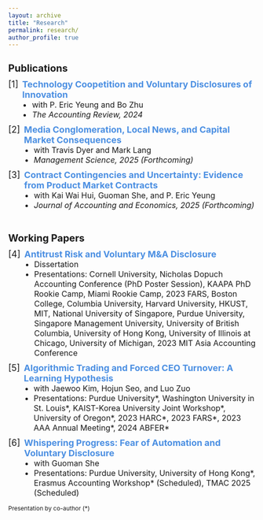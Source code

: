```yaml
---
layout: archive
title: "Research"
permalink: research/
author_profile: true
---
```

<h1 style="font-size: 20px; margin-bottom: 2px;">Publications</h1>

<div style="display: flex; align-items: flex-start; gap: 8px; margin-top: 10px; font-size: 18px;">
  <span>[1]</span>
  <div>
    <a style="text-decoration: none; color: #4b8fe2; font-weight: bold;" href="https://doi.org/10.2308/TAR-2022-0544">Technology Coopetition and Voluntary Disclosures of Innovation</a>
    <ul style="list-style-type: disc; padding-left: 20px; margin: 0;">
      <li style="margin: 0; font-size: 16px;">with P. Eric Yeung and Bo Zhu</li>
      <li style="margin: 0; font-size: 16px;"><em>The Accounting Review, 2024</em></li>
    </ul>
  </div>
</div>

<div style="display: flex; align-items: flex-start; gap: 8px; margin-top: 10px; font-size: 18px;">
  <span>[2]</span>
  <div>
    <a style="text-decoration: none; color: #4b8fe2; font-weight: bold;" href="https://doi.org/10.1287/mnsc.2023.02247">Media Conglomeration, Local News, and Capital Market Consequences</a>
    <ul style="list-style-type: disc; padding-left: 20px; margin: 0;">
      <li style="margin: 0; font-size: 16px;">with Travis Dyer and Mark Lang</li>
      <li style="margin: 0; font-size: 16px;"><em>Management Science, 2025 (Forthcoming)</em></li>
    </ul>
  </div>
</div>

<div style="display: flex; align-items: flex-start; gap: 8px; margin-top: 10px; font-size: 18px;">
  <span>[3]</span>
  <div>
    <a style="text-decoration: none; color: #4b8fe2; font-weight: bold;" href="https://doi.org/10.1016/j.jacceco.2024.101743">Contract Contingencies and Uncertainty: Evidence from Product Market Contracts</a>
    <ul style="list-style-type: disc; padding-left: 20px; margin: 0;">
      <li style="margin: 0; font-size: 16px;">with Kai Wai Hui, Guoman She, and P. Eric Yeung</li>
      <li style="margin: 0; font-size: 16px;"><em>Journal of Accounting and Economics, 2025 (Forthcoming)</em></li>
    </ul>
  </div>
</div>

<br>

<h1 style="font-size: 20px; margin-bottom: 2px;">Working Papers</h1>

<div style="display: flex; align-items: flex-start; gap: 8px; margin-top: 10px; font-size: 18px;">
  <span>[4]</span>
  <div>
    <a style="text-decoration: none; color: #4b8fe2; font-weight: bold;" href="https://papers.ssrn.com/sol3/papers.cfm?abstract_id=4381331">Antitrust Risk and Voluntary M&A Disclosure</a>
    <ul style="list-style-type: disc; padding-left: 20px; margin: 0;">
      <li style="margin: 0; font-size: 16px;">Dissertation</li>
      <li style="margin: 0; font-size: 16px;">Presentations: Cornell University, Nicholas Dopuch Accounting Conference (PhD Poster Session), KAAPA PhD Rookie Camp, Miami Rookie Camp, 2023 FARS, Boston College, Columbia University, Harvard University, HKUST, MIT, National University of Singapore, Purdue University, Singapore Management University, University of British Columbia, University of Hong Kong, University of Illinois at Chicago, University of Michigan, 2023 MIT Asia Accounting Conference</li>
    </ul>
  </div>
</div>

<div style="display: flex; align-items: flex-start; gap: 8px; margin-top: 10px; font-size: 18px;">
  <span>[5]</span>
  <div>
    <a style="text-decoration: none; color: #4b8fe2; font-weight: bold;" href="https://papers.ssrn.com/sol3/papers.cfm?abstract_id=4202175">Algorithmic Trading and Forced CEO Turnover: A Learning Hypothesis</a>
    <ul style="list-style-type: disc; padding-left: 20px; margin: 0;">
      <li style="margin: 0; font-size: 16px;">with Jaewoo Kim, Hojun Seo, and Luo Zuo</li>
      <li style="margin: 0; font-size: 16px;">Presentations: Purdue University*, Washington University in St. Louis*, KAIST-Korea University Joint Workshop*, University of Oregon*, 2023 HARC*, 2023 FARS*, 2023 AAA Annual Meeting*, 2024 ABFER*</li>
    </ul>
  </div>
</div>


<div style="display: flex; align-items: flex-start; gap: 8px; margin-top: 10px; font-size: 18px;">
  <span>[6]</span>
  <div>
    <a style="text-decoration: none; color: #4b8fe2; font-weight: bold;" href="https://papers.ssrn.com/sol3/papers.cfm?abstract_id=5176901">Whispering Progress: Fear of Automation and Voluntary Disclosure</a>
    <ul style="list-style-type: disc; padding-left: 20px; margin: 0;">
      <li style="margin: 0; font-size: 16px;">with Guoman She</li>
      <li style="margin: 0; font-size: 16px;">Presentations: Purdue University, University of Hong Kong*, Erasmus Accounting Workshop* (Scheduled), TMAC 2025 (Scheduled) </li>
    </ul>
  </div>
</div>


<span style="font-size: 12px; margin-bottom: 2px; font-weight: normal;">Presentation by co-author (*)</span>




